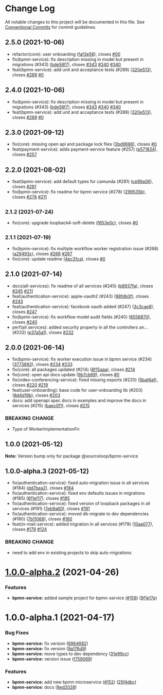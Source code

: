 # Change Log

All notable changes to this project will be documented in this file.
See [Conventional Commits](https://conventionalcommits.org) for commit guidelines.

## 2.5.0 (2021-10-06)

* refactor(core): user onboarding ([faf3e58](https://github.com/sourcefuse/loopback4-microservice-catalog/commit/faf3e58)), closes [#00](https://github.com/sourcefuse/loopback4-microservice-catalog/issues/00)
* fix(bpmn-service): fix description missing in model but present in migrations (#343) ([bde58f7](https://github.com/sourcefuse/loopback4-microservice-catalog/commit/bde58f7)), closes [#343](https://github.com/sourcefuse/loopback4-microservice-catalog/issues/343) [#340](https://github.com/sourcefuse/loopback4-microservice-catalog/issues/340) [#340](https://github.com/sourcefuse/loopback4-microservice-catalog/issues/340)
* feat(bpmn-service): add unit and acceptance tests (#289) ([320e513](https://github.com/sourcefuse/loopback4-microservice-catalog/commit/320e513)), closes [#289](https://github.com/sourcefuse/loopback4-microservice-catalog/issues/289) [#0](https://github.com/sourcefuse/loopback4-microservice-catalog/issues/0)





## 2.4.0 (2021-10-06)

* fix(bpmn-service): fix description missing in model but present in migrations (#343) ([bde58f7](https://github.com/sourcefuse/loopback4-microservice-catalog/commit/bde58f7)), closes [#343](https://github.com/sourcefuse/loopback4-microservice-catalog/issues/343) [#340](https://github.com/sourcefuse/loopback4-microservice-catalog/issues/340) [#340](https://github.com/sourcefuse/loopback4-microservice-catalog/issues/340)
* feat(bpmn-service): add unit and acceptance tests (#289) ([320e513](https://github.com/sourcefuse/loopback4-microservice-catalog/commit/320e513)), closes [#289](https://github.com/sourcefuse/loopback4-microservice-catalog/issues/289) [#0](https://github.com/sourcefuse/loopback4-microservice-catalog/issues/0)





## 2.3.0 (2021-09-12)

* fix(core): missing open api and package lock files ([3bd9686](https://github.com/sourcefuse/loopback4-microservice-catalog/commit/3bd9686)), closes [#0](https://github.com/sourcefuse/loopback4-microservice-catalog/issues/0)
* feat(payment-service): adds payment-service feature (#257) ([e571834](https://github.com/sourcefuse/loopback4-microservice-catalog/commit/e571834)), closes [#257](https://github.com/sourcefuse/loopback4-microservice-catalog/issues/257)





## 2.2.0 (2021-08-02)

* feat(bpmn-service): add default types for camunda (#281) ([ce99a06](https://github.com/sourcefuse/loopback4-microservice-catalog/commit/ce99a06)), closes [#281](https://github.com/sourcefuse/loopback4-microservice-catalog/issues/281)
* fix(bpmn-service): fix readme for bpmn service (#278) ([299535b](https://github.com/sourcefuse/loopback4-microservice-catalog/commit/299535b)), closes [#278](https://github.com/sourcefuse/loopback4-microservice-catalog/issues/278) [#211](https://github.com/sourcefuse/loopback4-microservice-catalog/issues/211)





## <small>2.1.2 (2021-07-24)</small>

* fix(core): upgrade loopback4-soft-delete ([f653e0c](https://github.com/sourcefuse/loopback4-microservice-catalog/commit/f653e0c)), closes [#0](https://github.com/sourcefuse/loopback4-microservice-catalog/issues/0)





## <small>2.1.1 (2021-07-19)</small>

* fix(bpmn-service): fix multiple workflow worker registration issue (#268) ([a29493c](https://github.com/sourcefuse/loopback4-microservice-catalog/commit/a29493c)), closes [#268](https://github.com/sourcefuse/loopback4-microservice-catalog/issues/268) [#267](https://github.com/sourcefuse/loopback4-microservice-catalog/issues/267)
* fix(core): update readme ([4ec31ca](https://github.com/sourcefuse/loopback4-microservice-catalog/commit/4ec31ca)), closes [#0](https://github.com/sourcefuse/loopback4-microservice-catalog/issues/0)





## 2.1.0 (2021-07-14)

* docs(all-services): fix readme of all services (#245) ([b8937fa](https://github.com/sourcefuse/loopback4-microservice-catalog/commit/b8937fa)), closes [#245](https://github.com/sourcefuse/loopback4-microservice-catalog/issues/245) [#211](https://github.com/sourcefuse/loopback4-microservice-catalog/issues/211)
* feat(authentication-service): apple-oauth2 (#243) ([98fdb0f](https://github.com/sourcefuse/loopback4-microservice-catalog/commit/98fdb0f)), closes [#243](https://github.com/sourcefuse/loopback4-microservice-catalog/issues/243)
* feat(authentication-service): facebook oauth added (#247) ([3c3cae8](https://github.com/sourcefuse/loopback4-microservice-catalog/commit/3c3cae8)), closes [#247](https://github.com/sourcefuse/loopback4-microservice-catalog/issues/247)
* fix(bpmn-service): fix workflow model audit fields (#240) ([8558870](https://github.com/sourcefuse/loopback4-microservice-catalog/commit/8558870)), closes [#240](https://github.com/sourcefuse/loopback4-microservice-catalog/issues/240)
* perf(all services): added security property in all the controllers an… (#232) ([e37a5a1](https://github.com/sourcefuse/loopback4-microservice-catalog/commit/e37a5a1)), closes [#232](https://github.com/sourcefuse/loopback4-microservice-catalog/issues/232)





## 2.0.0 (2021-06-14)

* fix(bpmn-service): fix worker execution issue in bpmn service (#234) ([3773892](https://github.com/sourcefuse/loopback4-microservice-catalog/commit/3773892)), closes [#234](https://github.com/sourcefuse/loopback4-microservice-catalog/issues/234) [#233](https://github.com/sourcefuse/loopback4-microservice-catalog/issues/233)
* fix(core): all packages updated (#214) ([8f15aaa](https://github.com/sourcefuse/loopback4-microservice-catalog/commit/8f15aaa)), closes [#214](https://github.com/sourcefuse/loopback4-microservice-catalog/issues/214)
* fix(core): open api docs update ([9b7cb69](https://github.com/sourcefuse/loopback4-microservice-catalog/commit/9b7cb69)), closes [#0](https://github.com/sourcefuse/loopback4-microservice-catalog/issues/0)
* fix(video-conferencing-service): fixed missing exports (#220) ([5baf4af](https://github.com/sourcefuse/loopback4-microservice-catalog/commit/5baf4af)), closes [#220](https://github.com/sourcefuse/loopback4-microservice-catalog/issues/220) [#219](https://github.com/sourcefuse/loopback4-microservice-catalog/issues/219)
* feat(user-onboarding): base code for user-onboarding lib (#203) ([8d4d19b](https://github.com/sourcefuse/loopback4-microservice-catalog/commit/8d4d19b)), closes [#203](https://github.com/sourcefuse/loopback4-microservice-catalog/issues/203)
* docs: add openapi spec docs in examples and improve the docs in services (#215) ([baec0f1](https://github.com/sourcefuse/loopback4-microservice-catalog/commit/baec0f1)), closes [#215](https://github.com/sourcefuse/loopback4-microservice-catalog/issues/215)


### BREAKING CHANGE

* Type of WorkerImplementationFn




## 1.0.0 (2021-05-12)

**Note:** Version bump only for package @sourceloop/bpmn-service





## 1.0.0-alpha.3 (2021-05-12)

* fix(authentication-service): fixed auto-migration issue in all services (#184) ([dd7bea2](https://github.com/sourcefuse/loopback4-microservice-catalog/commit/dd7bea2)), closes [#184](https://github.com/sourcefuse/loopback4-microservice-catalog/issues/184)
* fix(authentication-service): fixed env defaults issues in migrations (#185) ([6f1ef17](https://github.com/sourcefuse/loopback4-microservice-catalog/commit/6f1ef17)), closes [#185](https://github.com/sourcefuse/loopback4-microservice-catalog/issues/185)
* fix(authentication-service): fixed version of loopback packages in all services (#191) ([7eb9a60](https://github.com/sourcefuse/loopback4-microservice-catalog/commit/7eb9a60)), closes [#191](https://github.com/sourcefuse/loopback4-microservice-catalog/issues/191)
* fix(authentication-service): moved db-migrate to dev dependencies (#180) ([7b11068](https://github.com/sourcefuse/loopback4-microservice-catalog/commit/7b11068)), closes [#180](https://github.com/sourcefuse/loopback4-microservice-catalog/issues/180)
* feat(in-mail-service): added migration in all services (#179) ([10aa077](https://github.com/sourcefuse/loopback4-microservice-catalog/commit/10aa077)), closes [#179](https://github.com/sourcefuse/loopback4-microservice-catalog/issues/179) [#124](https://github.com/sourcefuse/loopback4-microservice-catalog/issues/124)


### BREAKING CHANGE

* need to add env in existing projects to skip auto-migrations




# [1.0.0-alpha.2](https://github.com/sourcefuse/loopback4-microservice-catalog/compare/@sourceloop/bpmn-service@1.0.0-alpha.1...@sourceloop/bpmn-service@1.0.0-alpha.2) (2021-04-26)


### Features

* **bpmn-service:** added sample project for bpmn-service ([#159](https://github.com/sourcefuse/loopback4-microservice-catalog/issues/159)) ([9f1e17e](https://github.com/sourcefuse/loopback4-microservice-catalog/commit/9f1e17ec4d669ca193bf09c21e29c3cdf9956a3e))





# 1.0.0-alpha.1 (2021-04-17)


### Bug Fixes

* **bpmn-service:** fix version ([6964682](https://github.com/sourcefuse/loopback4-microservice-catalog/commit/6964682bd7cbd816196130cd554bf06b3a24f08f))
* **bpmn-service:** fix version ([9a176d9](https://github.com/sourcefuse/loopback4-microservice-catalog/commit/9a176d9dcf4004a60471215e57e78d799c5edd77))
* **bpmn-service:** move types to dev dependency ([31e99cc](https://github.com/sourcefuse/loopback4-microservice-catalog/commit/31e99cc7f28dafcc341b4c06d2943ca7615d20eb))
* **bpmn-service:** version issue ([f759069](https://github.com/sourcefuse/loopback4-microservice-catalog/commit/f7590691e9a80e67ef5937d5e74cdd9781b122a9))


### Features

* **bpmn-service:** add new bpmn microservice ([#152](https://github.com/sourcefuse/loopback4-microservice-catalog/issues/152)) ([25f4dbc](https://github.com/sourcefuse/loopback4-microservice-catalog/commit/25f4dbc98fe3a064ca1a3acd96bd87800ac3cc27))
* **bpmn-service:** docs ([8ed2028](https://github.com/sourcefuse/loopback4-microservice-catalog/commit/8ed202812916616f66cb96fe4d66366254f45961))
